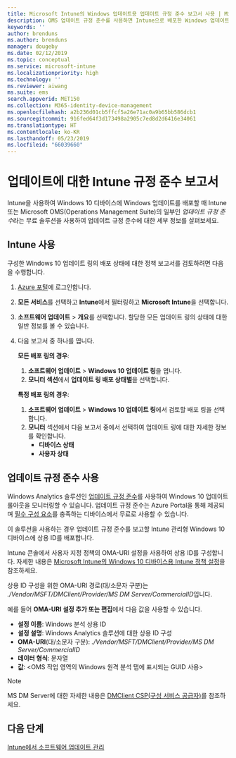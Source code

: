 ```yaml
---
title: Microsoft Intune의 Windows 업데이트용 업데이트 규정 준수 보고서 사용 | Microsoft Docs
description: OMS 업데이트 규정 준수를 사용하면 Intune으로 배포한 Windows 업데이트의 보고서 데이터를 볼 수 있습니다.
keywords: ''
author: brenduns
ms.author: brenduns
manager: dougeby
ms.date: 02/12/2019
ms.topic: conceptual
ms.service: microsoft-intune
ms.localizationpriority: high
ms.technology: ''
ms.reviewer: aiwang
ms.suite: ems
search.appverid: MET150
ms.collection: M365-identity-device-management
ms.openlocfilehash: a2b236d01cb5ffcf5a26e71ac0a9b65bb586dcb1
ms.sourcegitcommit: 916fed64f3d173498a2905c7ed8d2d6416e34061
ms.translationtype: HT
ms.contentlocale: ko-KR
ms.lasthandoff: 05/23/2019
ms.locfileid: "66039660"
---
```

# <a name="intune-compliance-reports-for-updates"></a>업데이트에 대한 Intune 규정 준수 보고서
Intune을 사용하여 Windows 10 디바이스에 Windows 업데이트를 배포할 때 Intune 또는 Microsoft OMS(Operations Management Suite)의 일부인 *업데이트 규정 준수*라는 무료 솔루션을 사용하여 업데이트 규정 준수에 대한 세부 정보를 살펴보세요.

## <a name="use-intune"></a>Intune 사용
구성한 Windows 10 업데이트 링의 배포 상태에 대한 정책 보고서를 검토하려면 다음을 수행합니다. 
1. [Azure 포털](https://portal.azure.com/)에 로그인합니다.
2. **모든 서비스**를 선택하고 **Intune**에서 필터링하고 **Microsoft Intune**을 선택합니다.
3. **소프트웨어 업데이트** > **개요**를 선택합니다. 할당한 모든 업데이트 링의 상태에 대한 일반 정보를 볼 수 있습니다.
4. 다음 보고서 중 하나를 엽니다.  

   **모든 배포 링의 경우**:
   1. **소프트웨어 업데이트** > **Windows 10 업데이트 링**을 엽니다.
   2. **모니터 섹션**에서 **업데이트 링 배포 상태별**을 선택합니다.  

   **특정 배포 링의 경우**:  

   1. **소프트웨어 업데이트** > **Windows 10 업데이트 링**에서 검토할 배포 링을 선택합니다.  
   2. **모니터** 섹션에서 다음 보고서 중에서 선택하여 업데이트 링에 대한 자세한 정보를 확인합니다.  
      - **디바이스 상태**  
      - **사용자 상태**  

## <a name="use-update-compliance"></a>업데이트 규정 준수 사용
Windows Analytics 솔루션인 [업데이트 규정 준수](https://technet.microsoft.com/itpro/windows/manage/update-compliance-monitor)를 사용하여 Windows 10 업데이트 롤아웃을 모니터링할 수 있습니다. 업데이트 규정 준수는 Azure Portal을 통해 제공되며 [필수 구성 요소](https://docs.microsoft.com/windows/deployment/update/update-compliance-get-started#update-compliance-prerequisites)를 충족하는 디바이스에서 무료로 사용할 수 있습니다.  

이 솔루션을 사용하는 경우 업데이트 규정 준수를 보고할 Intune 관리형 Windows 10 디바이스에 상용 ID를 배포합니다.  

Intune 콘솔에서 사용자 지정 정책의 OMA-URI 설정을 사용하여 상용 ID를 구성합니다. 자세한 내용은 [Microsoft Intune의 Windows 10 디바이스용 Intune 정책 설정](https://docs.microsoft.com/intune-classic/deploy-use/windows-10-policy-settings-in-microsoft-intune)을 참조하세요.  

상용 ID 구성을 위한 OMA-URI 경로(대/소문자 구분)는 *./Vendor/MSFT/DMClient/Provider/MS DM Server/CommercialID*입니다.  

예를 들어 **OMA-URI 설정 추가 또는 편집**에서 다음 값을 사용할 수 있습니다.
- **설정 이름**: Windows 분석 상용 ID
- **설정 설명**: Windows Analytics 솔루션에 대한 상용 ID 구성
- **OMA-URI**(대/소문자 구분): *./Vendor/MSFT/DMClient/Provider/MS DM Server/CommercialID*
- **데이터 형식**: 문자열
- **값**: \<OMS 작업 영역의 Windows 원격 분석 탭에 표시되는 GUID 사용>
 
> [!NOTE]  
> MS DM Server에 대한 자세한 내용은 [DMClient CSP(구성 서비스 공급자)]( https://docs.microsoft.com/windows/client-management/mdm/dmclient-csp)를 참조하세요.

## <a name="next-steps"></a>다음 단계
[Intune에서 소프트웨어 업데이트 관리](windows-update-for-business-configure.md)

